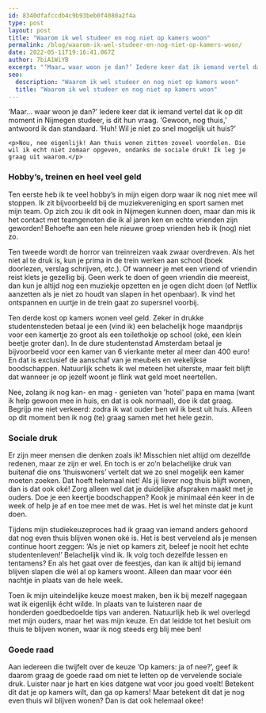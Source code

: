 ```yaml
---
id: 8340dfafccdb4c9b93beb0f4080a2f4a
type: post
layout: post
title: "Waarom ik wel studeer en nog niet op kamers woon"
permalink: /blog/waarom-ik-wel-studeer-en-nog-niet-op-kamers-woon/
date: 2022-05-11T19:16:41.067Z
author: 7biA1WiYB
excerpt: "‘Maar… waar woon je dan?’ Iedere keer dat ik iemand vertel dat ik op dit moment in Nijmegen studeer, is dit hun vraag. ‘Gewoon, nog thuis,’ antwoord ik dan standaard. ‘Huh! Wil je niet zo snel mogelijk uit huis?’  "
seo:
  description: "Waarom ik wel studeer en nog niet op kamers woon"
  title: "Waarom ik wel studeer en nog niet op kamers woon"
---
```

‘Maar… waar woon je dan?’ Iedere keer dat ik iemand vertel dat ik op dit moment in Nijmegen studeer, is dit hun vraag. ‘Gewoon, nog thuis,’ antwoord ik dan standaard. ‘Huh! Wil je niet zo snel mogelijk uit huis?’  

    <p>Nou, nee eigenlijk! Aan thuis wonen zitten zoveel voordelen. Die wil ik echt niet zomaar opgeven, ondanks de sociale druk! Ik leg je graag uit waarom.</p>
<h3>Hobby’s, treinen en heel veel geld</h3>
<p>Ten eerste heb ik te veel hobby’s in mijn eigen dorp waar ik nog niet mee wil stoppen. Ik zit bijvoorbeeld bij de muziekvereniging en sport samen met mijn team. Op zich zou ik dit ook in Nijmegen kunnen doen, maar dan mis ik het contact met teamgenoten die ik al jaren ken en echte vrienden zijn geworden! Behoefte aan een hele nieuwe groep vrienden heb ik (nog) niet zo.</p>
<p>Ten tweede wordt de horror van treinreizen vaak zwaar overdreven. Als het niet al te druk is, kun je prima in de trein werken aan school (boek doorlezen, verslag schrijven, etc.). Of wanneer je met een vriend of vriendin reist klets je gezellig bij. Geen werk te doen of geen vriendin die meereist, dan kun je altijd nog een muziekje opzetten en je ogen dicht doen (of Netflix aanzetten als je niet zo houdt van slapen in het openbaar). Ik vind het ontspannen en uurtje in de trein gaat zo supersnel voorbij.</p>
<p>Ten derde kost op kamers wonen veel geld. Zeker in drukke studentensteden betaal je een (vind ik) een belachelijk hoge maandprijs voor een kamertje zo groot als een toilethokje op school (oké, een klein beetje groter dan). In de dure studentenstad Amsterdam betaal je bijvoorbeeld voor een kamer van 6 vierkante meter al meer dan 400 euro! En dat is exclusief de aanschaf van je meubels en wekelijkse boodschappen. Natuurlijk schets ik wel meteen het uiterste, maar feit blijft dat wanneer je op jezelf woont je flink wat geld moet neertellen.</p>
<p>Nee, zolang ik nog kan- en mag - genieten van 'hotel' papa en mama (want ik help gewoon mee in huis, en dat is ook normaal), doe ik dat graag. Begrijp me niet verkeerd: zodra ik wat ouder ben wil ik best uit huis. Alleen op dit moment ben ik nog (te) graag samen met het hele gezin. </p>
<h3>Sociale druk</h3>
<p>Er zijn meer mensen die denken zoals ik! Misschien niet altijd om dezelfde redenen, maar ze zijn er wel. En toch is er zo’n belachelijke druk van buitenaf die ons ‘thuiswoners’ vertelt dat we zo snel mogelijk een kamer moeten zoeken. Dat hoeft helemaal niet! Als jij liever nog thuis blijft wonen, dan is dat ook oké! Zorg alleen wel dat je duidelijke afspraken maakt met je ouders. Doe je een keertje boodschappen? Kook je minimaal één keer in de week of help je af en toe mee met de was. Het is wel het minste dat je kunt doen.</p>
<p>Tijdens mijn studiekeuzeproces had ik graag van iemand anders gehoord dat nog even thuis blijven wonen oké is. Het is best vervelend als je mensen continue hoort zeggen: ‘Als je niet op kamers zit, beleef je nooit het echte studentenleven!’ Belachelijk vind ik. Ik volg toch dezelfde lessen en tentamens? En als het gaat over de feestjes, dan kan ik altijd bij iemand blijven slapen die wél al op kamers woont. Alleen dan maar voor één nachtje in plaats van de hele week.</p>
<p>Toen ik mijn uiteindelijke keuze moest maken, ben ik bij mezelf nagegaan wat ik eigenlijk écht wilde. In plaats van te luisteren naar de honderden goedbedoelde tips van anderen. Natuurlijk heb ik wel overlegd met mijn ouders, maar het was mijn keuze. En dat leidde tot het besluit om thuis te blijven wonen, waar ik nog steeds erg blij mee ben!</p>
<h3>Goede raad</h3>
<p>Aan iedereen die twijfelt over de keuze ‘Op kamers: ja of nee?’, geef ik daarom graag de goede raad om niet te letten op de vervelende sociale druk. Luister naar je hart en kies datgene wat voor jou goed voelt! Betekent dit dat je op kamers wilt, dan ga op kamers! Maar betekent dit dat je nog even thuis wil blijven wonen? Dan is dat ook helemaal okee!</p>  

